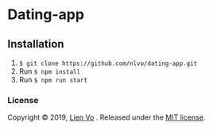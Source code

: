 # Dating-app
## Installation
1. `$ git clone https://github.com/nlvo/dating-app.git`
2. Run  `$ npm install`
3. Run  `$ npm run start` 

### License
Copyright © 2019, [Lien Vo](https://github.com/nlvo) . Released under the [MIT license](https://github.com/nlvo/dating-app/blob/master/LICENSE).